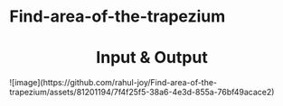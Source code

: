 # Find-area-of-the-trapezium

<h1 align="Center">Input & Output</h1>
![image](https://github.com/rahul-joy/Find-area-of-the-trapezium/assets/81201194/7f4f25f5-38a6-4e3d-855a-76bf49acace2)
